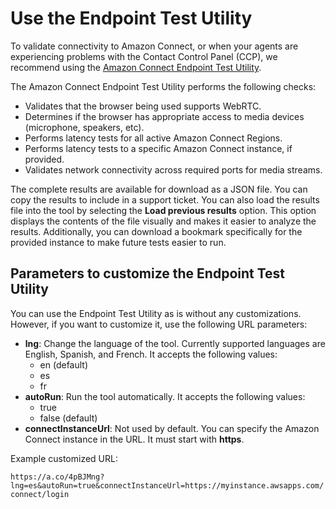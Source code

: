 # Use the Endpoint Test Utility<a name="check-connectivity-tool"></a>

To validate connectivity to Amazon Connect, or when your agents are experiencing problems with the Contact Control Panel \(CCP\), we recommend using the [Amazon Connect Endpoint Test Utility](https://www.connect-tools.net/endpoint-test/)\. 

The Amazon Connect Endpoint Test Utility performs the following checks: 
+ Validates that the browser being used supports WebRTC\.
+ Determines if the browser has appropriate access to media devices \(microphone, speakers, etc\)\.
+ Performs latency tests for all active Amazon Connect Regions\.
+ Performs latency tests to a specific Amazon Connect instance, if provided\.
+ Validates network connectivity across required ports for media streams\.

The complete results are available for download as a JSON file\. You can copy the results to include in a support ticket\. You can also load the results file into the tool by selecting the **Load previous results** option\. This option displays the contents of the file visually and makes it easier to analyze the results\. Additionally, you can download a bookmark specifically for the provided instance to make future tests easier to run\. 

## Parameters to customize the Endpoint Test Utility<a name="customize-check-connectivity-tool"></a>

You can use the Endpoint Test Utility as is without any customizations\. However, if you want to customize it, use the following URL parameters:
+ **lng**: Change the language of the tool\. Currently supported languages are English, Spanish, and French\. It accepts the following values:
  + en \(default\)
  + es
  + fr
+ **autoRun**: Run the tool automatically\. It accepts the following values:
  + true
  + false \(default\)
+ **connectInstanceUrl**: Not used by default\. You can specify the Amazon Connect instance in the URL\. It must start with **https**\.

Example customized URL:

`https://a.co/4pBJMng?lng=es&autoRun=true&connectInstanceUrl=https://myinstance.awsapps.com/connect/login` 